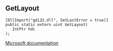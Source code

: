 ## GetLayout

```
[DllImport("gdi32.dll", SetLastError = true)]
public static extern uint GetLayout(
   IntPtr hdc
);
```

[Microsoft documentation](https://docs.microsoft.com/en-us/windows/win32/api/wingdi/nf-wingdi-getlayout)
